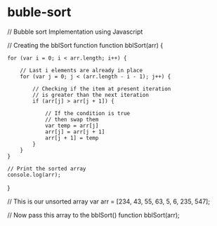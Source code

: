 # buble-sort

// Bubble sort Implementation using Javascript

// Creating the bblSort function
function bblSort(arr) {

	for (var i = 0; i < arr.length; i++) {

		// Last i elements are already in place 
		for (var j = 0; j < (arr.length - i - 1); j++) {

			// Checking if the item at present iteration 
			// is greater than the next iteration
			if (arr[j] > arr[j + 1]) {

				// If the condition is true
				// then swap them
				var temp = arr[j]
				arr[j] = arr[j + 1]
				arr[j + 1] = temp
			}
		}
	}

	// Print the sorted array
	console.log(arr);
}

// This is our unsorted array
var arr = [234, 43, 55, 63, 5, 6, 235, 547];

// Now pass this array to the bblSort() function
bblSort(arr);
